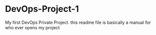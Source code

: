 # DevOps-Project-1
My first DevOps Private Project. this readme file is basically a manual for who ever opens my project
